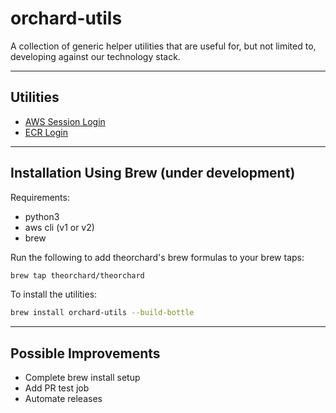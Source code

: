 # orchard-utils

A collection of generic helper utilities that are useful for, but not
limited to, developing against our technology stack.

---

## Utilities

- [AWS Session Login](./aws-creds-generator/)
- [ECR Login](./ecr-login/)

---

## Installation Using Brew (under development)

Requirements:

- python3
- aws cli (v1 or v2)
- brew

Run the following to add theorchard's brew formulas to your brew taps:

```sh
brew tap theorchard/theorchard
```

To install the utilities:

```sh
brew install orchard-utils --build-bottle
```

---

## Possible Improvements

- Complete brew install setup
- Add PR test job
- Automate releases

